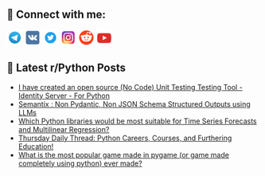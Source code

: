 ## 🔎 Connect with me:
[<img src="https://github.com/bullbesh/bullbesh/blob/main/images/Telegram.png" width="32" height="32" />](https://t.me/bullbesh)
[<img src="https://github.com/bullbesh/bullbesh/blob/main/images/VK.png" width="32" height="32" />](https://vk.com/bullbesh)
[<img src="https://github.com/bullbesh/bullbesh/blob/main/images/Twitter.png" width="32" height="32" />](https://twitter.com/bullbesh1)
[<img src="https://github.com/bullbesh/bullbesh/blob/main/images/Instagram.png" width="32" height="32" />](https://www.instagram.com/bullbesh)
[<img src="https://github.com/bullbesh/bullbesh/blob/main/images/Reddit.png" width="32" height="32" />](https://www.reddit.com/user/bullbesh)
[<img src="https://github.com/bullbesh/bullbesh/blob/main/images/YouTube.png" width="32" height="32" />](https://www.youtube.com/channel/UCtfjRs6uzgq5mfm8S06WTcg)

## 📕 Latest r/Python Posts
<!-- BLOG-POST-LIST:START -->
- [I have created an open source &lpar;No Code&rpar; Unit Testing Testing Tool - Identity Server - For Python](https://www.reddit.com/r/Python/comments/1ff50cn/i_have_created_an_open_source_no_code_unit/)
- [Semantix : Non Pydantic, Non JSON Schema Structured Outputs using LLMs](https://www.reddit.com/r/Python/comments/1ff2ghv/semantix_non_pydantic_non_json_schema_structured/)
- [Which Python libraries would be most suitable for Time Series Forecasts and Multilinear Regression?](https://www.reddit.com/r/Python/comments/1fexk8e/which_python_libraries_would_be_most_suitable_for/)
- [Thursday Daily Thread: Python Careers, Courses, and Furthering Education!](https://www.reddit.com/r/Python/comments/1fep0y6/thursday_daily_thread_python_careers_courses_and/)
- [What is the most popular game made in pygame &lpar;or game made completely using python&rpar; ever made?](https://www.reddit.com/r/Python/comments/1feoiw4/what_is_the_most_popular_game_made_in_pygame_or/)
<!-- BLOG-POST-LIST:END -->
